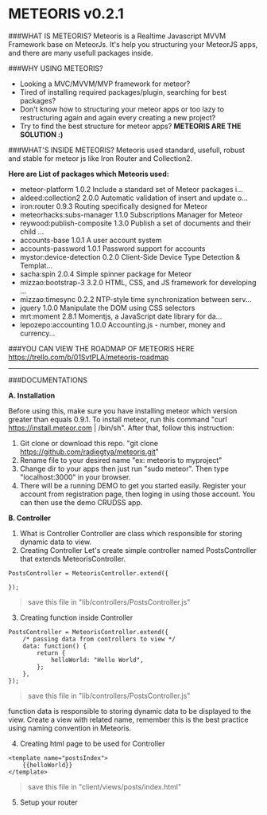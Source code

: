 METEORIS v0.2.1
===============

###WHAT IS METEORIS?
Meteoris is a Realtime Javascript MVVM Framework base on MeteorJs. 
It's help you structuring your MeteorJS apps, and there are many usefull packages inside.

###WHY USING METEORIS?
- Looking a MVC/MVVM/MVP framework for meteor?
- Tired of installing required packages/plugin, searching for best packages?
- Don't know how to structuring your meteor apps or too lazy to restructuring again and again every creating a new project?
- Try to find the best structure for meteor apps?
**METEORIS ARE THE SOLUTION :)**

###WHAT'S INSIDE METEORIS?
Meteoris used standard, usefull, robust and stable for meteor js like Iron Router and Collection2.

**Here are List of packages which Meteoris used:**
- meteor-platform            1.0.2  Include a standard set of Meteor packages i...
- aldeed:collection2         2.0.0  Automatic validation of insert and update o...
- iron:router                0.9.3  Routing specifically designed for Meteor
- meteorhacks:subs-manager   1.1.0  Subscriptions Manager for Meteor
- reywood:publish-composite  1.3.0  Publish a set of documents and their child ...
- accounts-base              1.0.1  A user account system
- accounts-password          1.0.1  Password support for accounts
- mystor:device-detection    0.2.0  Client-Side Device Type Detection & Templat...
- sacha:spin                 2.0.4  Simple spinner package for Meteor
- mizzao:bootstrap-3         3.2.0  HTML, CSS, and JS framework for developing ...
- mizzao:timesync            0.2.2  NTP-style time synchronization between serv...
- jquery                     1.0.0  Manipulate the DOM using CSS selectors
- mrt:moment                 2.8.1  Momentjs, a JavaScript date library for da...
- lepozepo:accounting        1.0.0  Accounting.js -  number, money and currency...

 ###YOU CAN VIEW THE ROADMAP OF METEORIS HERE
 https://trello.com/b/01SvtPLA/meteoris-roadmap

----------

 ###DOCUMENTATIONS

 **A. Installation**
 
 Before using this, make sure you have installing meteor which version
 greater than equals 0.9.1. To install meteor, run this command "curl
 https://install.meteor.com | /bin/sh". After that, follow this
 instruction:
 
 1. Git clone or download this repo. "git clone https://github.com/radiegtya/meteoris.git"
 2. Rename file to your desired name "ex: meteoris to myproject"
 3. Change dir to your apps then just run "sudo meteor". Then type "localhost:3000" in your browser.
 4. There will be a running DEMO to get you started easily. Register your account from registration page, then  loging in using those
 account. You can then use the demo CRUDSS app.


**B. Controller**

1. What is Controller
Controller are class which responsible for storing dynamic data to view.
2. Creating Controller
Let's create simple controller named PostsController that extends MeteorisController.
```
PostsController = MeteorisController.extend({

});
```

> save this file in "lib/controllers/PostsController.js"

3. Creating function inside Controller
```
PostsController = MeteorisController.extend({
	/* passing data from controllers to view */
    data: function() {
        return {
			helloWorld: "Hello World",        
        };
    },
});
```
> save this file in "lib/controllers/PostsController.js"

function data is responsible to storing dynamic data to be displayed to the view. Create a view with related name, remember this is the best practice using naming convention in Meteoris.

4. Creating html page to be used for Controller
```
<template name="postsIndex">
	{{helloWorld}}
</template>
```
> save this file in "client/views/posts/index.html"

5. Setup your router 